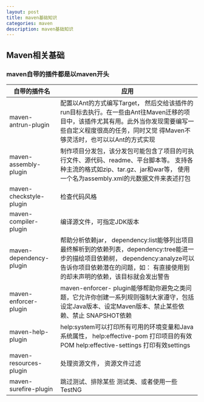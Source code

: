 ```yaml
---
layout: post
title: maven基础知识
categories: maven
description: maven基础知识
---
```

## Maven相关基础

### maven自带的插件都是以maven开头

| 自带的插件名                  | 应用                                       |
| ----------------------- | ---------------------------------------- |
| maven-antrun-plugin     | 配置以Ant的方式编写Target， 然后交给该插件的run目标去执行。在一些由Ant往Maven迁移的项目中，该插件尤其有用。此外当你发现需要编写一些自定义程度很高的任务，同时又觉 得Maven不够灵活时，也可以以Ant的方式实现 |
| maven-assembly-plugin   | 制作项目分发包，该分发包可能包含了项目的可执行文件、源代码、readme、平台脚本等。 支持各种主流的格式如zip、tar.gz、jar和war等， 使用一个名为assembly.xml的元数据文件来表述打包 |
| maven-checkstyle-plugin | 检查代码风格                                   |
| maven-compiler-plugin   | 编译源文件，可指定JDK版本                           |
| maven-dependency-plugin | 帮助分析依赖jar， dependency:list能够列出项目最终解析到的依赖列表，dependency:tree能进一步的描绘项目依赖树， dependency:analyze可以告诉你项目依赖潜在的问题，如： 有直接使用到的却未声明的依赖，该目标就会发出警告 |
| maven-enforcer-plugin   | maven-enforcer- plugin能够帮助你避免之类问题，它允许你创建一系列规则强制大家遵守，包括设定Java版本、设定Maven版本、禁止某些依赖、禁止 SNAPSHOT依赖 |
| maven-help-plugin       | help:system可以打印所有可用的环境变量和Java系统属性， help:effective-pom 打印项目的有效POM  help:effective-settings 打印有效settings |
| maven-resources-plugin  | 处理资源文件， 资源文件过滤                           |
| maven-surefire-plugin   | 跳过测试、排除某些 测试类、或者使用一些TestNG               |
